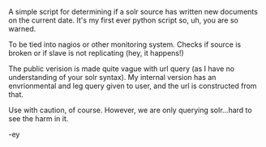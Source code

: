 A simple script for determining if a solr source has written new documents on the current date. It's my first ever python script so, uh, you are so warned.

To be tied into nagios or other monitoring system. Checks if source is broken or if slave is not replicating (hey, it happens!)

The public verision is made quite vague with url query (as I have no understanding of your solr syntax). My internal version has an envrionmental and leg query given to user, and the url is constructed from that.

Use with caution, of course. However, we are only querying solr...hard to see the harm in it.

-ey
